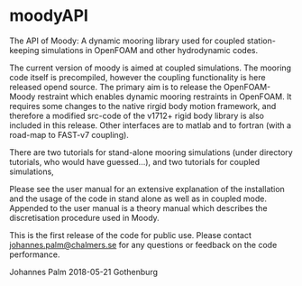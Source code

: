 # moodyAPI
The API of Moody: A dynamic mooring library used for coupled station-keeping simulations in OpenFOAM and other hydrodynamic codes.

The current version of moody is aimed at coupled simulations. The mooring code itself is precompiled, however the coupling functionality is here released opend source. The primary aim is to release the OpenFOAM-Moody restraint which enables dynamic mooring restraints in OpenFOAM. It requires some changes to the native rirgid body motion framework, and therefore a modified src-code of the v1712+ rigid body library is also included in this release. Other interfaces are to matlab and to fortran (with a road-map to FAST-v7 coupling).

There are two tutorials for stand-alone mooring simulations (under directory tutorials, who would have guessed...), and two tutorials for coupled simulations,  

Please see the user manual for an extensive explanation of the installation and the usage of the code in stand alone as well as in coupled mode. Appended to the user manual is a theory manual which describes the discretisation procedure used in Moody. 

This is the first release of the code for public use.
Please contact johannes.palm@chalmers.se for any questions or feedback on the code performance. 

Johannes Palm
2018-05-21
Gothenburg
